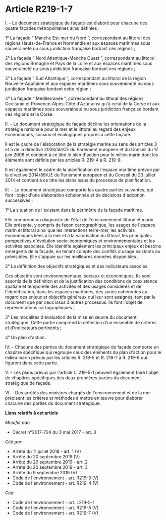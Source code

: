 # Article R219-1-7

I. – Le document stratégique de façade est élaboré pour chacune des quatre façades métropolitaines ainsi définies :

1° La façade “ Manche Est-mer du Nord ”, correspondant au littoral des régions Hauts-de-France et Normandie et aux espaces
maritimes sous souveraineté ou sous juridiction française bordant ces régions ;

2° La façade “ Nord Atlantique-Manche Ouest ”, correspondant au littoral des régions Bretagne et Pays de la Loire et aux
espaces maritimes sous souveraineté ou sous juridiction française bordant ces régions ;

3° La façade “ Sud Atlantique ”, correspondant au littoral de la région Nouvelle-Aquitaine et aux espaces maritimes sous
souveraineté ou sous juridiction française bordant cette région ;

4° La façade “ Méditerranée ”, correspondant au littoral des régions Occitanie et Provence-Alpes-Côte d'Azur ainsi qu'à celui
de la Corse et aux espaces maritimes sous souveraineté ou sous juridiction française bordant ces régions et la Corse.

II. – Le document stratégique de façade décline les orientations de la stratégie nationale pour la mer et le littoral au
regard des enjeux économiques, sociaux et écologiques propres à cette façade.

Il est le cadre de l'élaboration de la stratégie marine au sens des articles 3 et 5 de la directive 2008/56/CE du Parlement
européen et du Conseil du 17 juin 2008 et contient à ce titre le plan d'action pour le milieu marin dont les éléments sont
définis par les articles R. 219-4 à R. 219-9.

Il est également le cadre de la planification de l'espace maritime prévue par la directive 2014/89/UE du Parlement européen
et du Conseil du 23 juillet 2014 et contient à ce titre les plans issus du processus de planification.

III. – Le document stratégique comporte les quatre parties suivantes, qui font l'objet d'une élaboration échelonnée et de
décisions d'adoption successives :

1° La situation de l'existant dans le périmètre de la façade maritime.

Elle comprend un diagnostic de l'état de l'environnement littoral et marin. Elle présente, y compris de façon cartographique,
les usages de l'espace marin et littoral ainsi que les interactions terre-mer, les activités économiques liées à la mer et à
la valorisation du littoral, les principales perspectives d'évolution socio-économiques et environnementales et les activités
associées. Elle identifie également les principaux enjeux et besoins émergents de la façade, en tenant compte des conflits
d'usage existants ou prévisibles. Elle s'appuie sur les meilleures données disponibles ;

2° La définition des objectifs stratégiques et des indicateurs associés.

Ces objectifs sont environnementaux, sociaux et économiques. Ils sont assortis de la définition et de la justification des
conditions de coexistence spatiale et temporelle des activités et des usages considérés et de l'identification, dans les
espaces maritimes, des zones cohérentes au regard des enjeux et objectifs généraux qui leur sont assignés, tant par le
document que par ceux issus d'autres processus. Ils font l'objet de représentations cartographiques ;

3° Les modalités d'évaluation de la mise en œuvre du document stratégique. Cette partie comprend la définition d'un ensemble
de critères et d'indicateurs pertinents ;

4° Un plan d'action.

IV. – Chacune des parties du document stratégique de façade comporte un chapitre spécifique qui regroupe ceux des éléments du
plan d'action pour le milieu marin prévus par les articles R. 219-5 et R. 219-7 à R. 219-9 qui figurent dans cette partie.

V. – Les plans prévus par l'article L. 219-5-1 peuvent également faire l'objet de chapitres spécifiques des deux premières
parties du document stratégique de façade.

VI. – Des arrêtés des ministres chargés de l'environnement et de la mer précisent les critères et méthodes à mettre en œuvre
pour élaborer chacune des parties du document stratégique.

**Liens relatifs à cet article**

_Modifié par_:

  - Décret n°2017-724 du 3 mai 2017 - art. 3

_Cité par_:

  - Arrêté du 11 juillet 2018 - art. 1 (V)
  - Arrêté du 20 septembre 2019 (V)
  - Arrêté du 20 septembre 2019 - art. 2
  - Arrêté du 20 septembre 2019 - art. 3
  - Arrêté du 9 septembre 2019 (V)
  - Code de l'environnement - art. R219-3 (V)
  - Code de l'environnement - art. R219-4 (V)

_Cite_:

  - Code de l'environnement - art. L219-5-1
  - Code de l'environnement - art. R219-5 (V)
  - Code de l'environnement - art. R219-7 (V)
